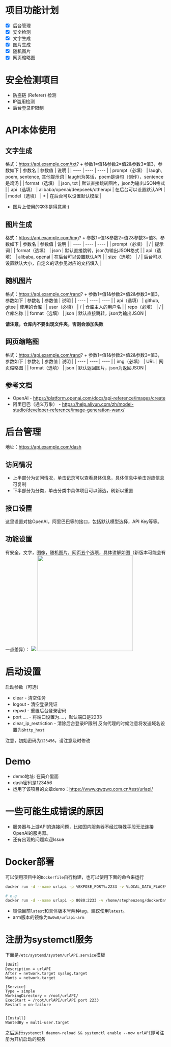 # 项目功能计划
+ [x] 后台管理
+ [x] 安全检测
+ [x] 文字生成
+ [x] 图片生成
+ [x] 随机图片
+ [x] 网页缩略图

# 安全检测项目
+ 防盗链 (Referer) 检测
+ IP滥用检测
+ 后台登录IP限制

# API本体使用
## 文字生成
格式：https://api.example.com/txt? + 参数1=值1&参数2=值2&参数3=值3，参数如下
| 参数名 | 参数值 | 说明 |
| ---- | ---- | ---- |
| prompt（必填） | laugh, poem, sentence, 其他提示词 | laught为笑话，poem是诗句（创作），sentence是鸡汤 |
| format（选填） | json, txt | 默认直接跳转图片，json为输出JSON格式 |
| api（选填） | alibaba/openai/deepseek/otherapi | 在后台可以设置默认API |
| model（选填） | * | 在后台可以设置默认模型 |

+ 图片上使用的字体是得意黑:)

## 图片生成
格式：https://api.example.com/img? + 参数1=值1&参数2=值2&参数3=值3，参数如下
| 参数名 | 参数值 | 说明 |
| ---- | ---- | ---- |
| prompt（必填） | / | 提示词 |
| format（选填） | json | 默认直接跳转，json为输出JSON格式 |
| api（选填） | alibaba, openai | 在后台可以设置默认API |
| size（选填） | / | 后台可以设置默认大小，自定义的话参见对应的文档填入 |

## 随机图片
格式：https://api.example.com/rand? + 参数1=值1&参数2=值2&参数3=值3，参数如下
| 参数名 | 参数值 | 说明 |
| ---- | ---- | ---- |
| api（选填） | github, gitee | 使用的仓库 |
| user（必填） | / | 仓库主人的用户名 |
| repo（必填） | / | 仓库名称 |
| format（选填） | json | 默认直接跳转，json为输出JSON |

**请注意，仓库内不要出现文件夹，否则会添加失败**

## 网页缩略图
格式：https://api.example.com/rand? + 参数1=值1&参数2=值2&参数3=值3，参数如下
| 参数名 | 参数值 | 说明 |
| ---- | ---- | ---- |
| img（必填） | URL | 网页缩略图 |
| format（选填） | json | 默认返回图片，json为返回JSON |

## 参考文档
+ OpenAI - https://platform.openai.com/docs/api-reference/images/create
+ 阿里巴巴（通义万象） - https://help.aliyun.com/zh/model-studio/developer-reference/image-generation-wanx/

# 后台管理
地址：https://api.example.com/dash
## 访问情况
+ 上半部分为访问情况，单击记录可以查看具体信息，具体信息中单击对应信息可复制
+ 下半部分为分类，单击分类中具体项目可以筛选，刷新以重置

## 接口设置
这里设置对接OpenAI，阿里巴巴等的接口，包括默认模型选择，API Key等等。

## 功能设置
有安全，文字，图像，随机图片，网页五个选项，具体讲解如图（新版本可能会有一点差异）：
![](https://raw.githubusercontent.com/stephen-zeng/urlAPI/master/guide/1.png)
<img src="https://raw.githubusercontent.com/stephen-zeng/urlAPI/master/guide/2.png" width="300px"/>

# 启动设置
启动参数（可选）
+ clear - 清空任务
+ logout - 清空登录凭证
+ repwd - 重置后台登录密码
+ port .... - 将端口设置为....，默认端口是2233
+ clear_ip_restriction - 清除后台登录IP限制
反向代理的时候注意将发送域名设置为`$http_host`

注意，初始密码为`123456`，请注意及时修改

# Demo
+ demo地址: 在简介里面
+ dash密码是123456
+ 运用了该项目的文章demo：https://www.qwqwq.com.cn/test/urlapi/

# 一些可能生成错误的原因
+ 服务器与上游API的连接问题，比如国内服务器不经过特殊手段无法连接OpenAI的服务器。
+ 还有出现的问题欢迎Issue

# Docker部署

可以使用项目中的`Dockerfile`自行构建，也可以使用下面的命令来运行
```bash
docker run -d --name urlapi -p %EXPOSE_PORT%:2233 -v %LOCAL_DATA_PLACE%:/app/assets 0w0w0/urlapi:latest

# e.g
docker run -d --name urlapi -p 8080:2233 -v /home/stephenzeng/dockerData/urlAPI:/app/assets 0w0w0/urlapi:latest
```
+ 镜像目前`latest`和具体版本号两种tag，建议使用`latest`。
+ arm版本的镜像为`0w0w0/urlapi-arm`

# 注册为systemctl服务
下面是`/etc/systemd/system/urlAPI.service`模板
```
[Unit]
Description = urlAPI
After = network.target syslog.target
Wants = network.target

[Service]
Type = simple
WorkingDirectory = /root/urlAPI/
ExecStart = /root/urlAPI/urlAPI port 2233
Restart = on-failure


[Install]
WantedBy = multi-user.target
```
之后运行`systemctl daemon-reload && systemctl enable --now urlAPI`即可注册为开机启动的服务
